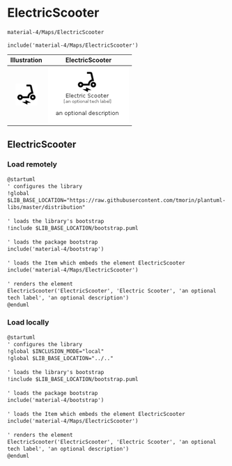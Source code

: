 # ElectricScooter


```text
material-4/Maps/ElectricScooter
```

```text
include('material-4/Maps/ElectricScooter')
```



| Illustration | ElectricScooter |
| :---: | :---: |
| ![illustration for Illustration](../../material-4/Maps/ElectricScooter.png) | ![illustration for ElectricScooter](../../material-4/Maps/ElectricScooter.Local.png) |




## ElectricScooter

### Load remotely
```plantuml
@startuml
' configures the library
!global $LIB_BASE_LOCATION="https://raw.githubusercontent.com/tmorin/plantuml-libs/master/distribution"

' loads the library's bootstrap
!include $LIB_BASE_LOCATION/bootstrap.puml

' loads the package bootstrap
include('material-4/bootstrap')

' loads the Item which embeds the element ElectricScooter
include('material-4/Maps/ElectricScooter')

' renders the element
ElectricScooter('ElectricScooter', 'Electric Scooter', 'an optional tech label', 'an optional description')
@enduml
```

### Load locally
```plantuml
@startuml
' configures the library
!global $INCLUSION_MODE="local"
!global $LIB_BASE_LOCATION="../.."

' loads the library's bootstrap
!include $LIB_BASE_LOCATION/bootstrap.puml

' loads the package bootstrap
include('material-4/bootstrap')

' loads the Item which embeds the element ElectricScooter
include('material-4/Maps/ElectricScooter')

' renders the element
ElectricScooter('ElectricScooter', 'Electric Scooter', 'an optional tech label', 'an optional description')
@enduml
```

